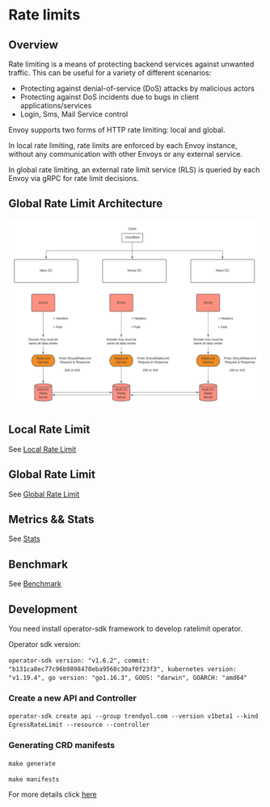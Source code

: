 # Rate limits


## Overview

Rate limiting is a means of protecting backend services against unwanted traffic. This can be useful for a variety of different scenarios:

- Protecting against denial-of-service (DoS) attacks by malicious actors
- Protecting against DoS incidents due to bugs in client applications/services
- Login, Sms, Mail Service control

Envoy supports two forms of HTTP rate limiting: local and global.

In local rate limiting, rate limits are enforced by each Envoy instance, without any communication with other Envoys or any external service.

In global rate limiting, an external rate limit service (RLS) is queried by each Envoy via gRPC for rate limit decisions.


## Global Rate Limit Architecture

![ratelimit](docs/images/ratelimit.jpeg)


## Local Rate Limit
See [Local Rate Limit](docs/local-ratelimit.md)


## Global Rate Limit
See [Global Rate Limit](docs/global-ratelimit.md)


## Metrics && Stats
See [Stats](docs/metrics.md)

## Benchmark
See [Benchmark](docs/benchmark.md)


## Development

You need install operator-sdk framework to develop ratelimit operator.

Operator sdk version:

`operator-sdk version: "v1.6.2", commit: "b131ca8ec77c96b9898470eba9560c30af0f23f3", kubernetes version: "v1.19.4", go version: "go1.16.3", GOOS: "darwin", GOARCH: "amd64"
`

### Create a new API and Controller 

`operator-sdk create api --group trendyol.com --version v1beta1 --kind EgressRateLimit --resource --controller`

### Generating CRD manifests 

`make generate
`

`make manifests
`

For more details click [here](https://sdk.operatorframework.io/docs/building-operators/golang/tutorial/)
